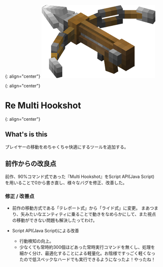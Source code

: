 {: align="center"}
![hookshotIcon](pack_icon.png)

{: align="center"}
# Re Multi Hookshot

{: align="center"}
## What's is this
プレイヤーの移動をめちゃくちゃ快適にするツールを追加する。

## 前作からの改良点
前作、90%コマンド式であった『Multi Hookshot』をScript API(Java Script)を用いることで0から書き直し、様々なバグを修正、改善した。
### 修正 / 改善点
- 前作の移動方式である「テレポート式」から「ライド式」に変更。
まあつまり、矢みたいなエンティティに乗ることで動きをなめらかにして、また視点の移動ができない問題も解決したってわけ。

- Script API(Java Script)による改善
	- 行動検知の向上。
	- 少なくても常時約300個ほどあった常時実行コマンドを無くし、処理を細かく分け、最適化することによる軽量化。お陰様ですっごく軽くなったので低スペックなハードでも実行できるようになったよ！やったね！